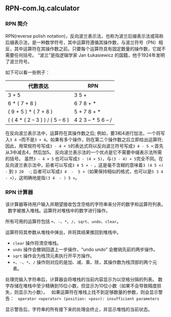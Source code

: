 
## RPN-com.lq.calculator

### RPN 简介

RPN(reverse polish notation)，反向波兰表示法，也称为波兰后缀表示法或简称后缀表示法，是一种数学符号，其中运算符遵循其操作数，与波兰符号（PN）相反，其中运算符在其操作数之前。只要每个运算符具有固定数量的操作数，它就不需要任何括号。 “波兰”是指逻辑学家 Jan Łukasiewicz 的国籍，他于1924年发明了波兰符号。

如下可以看一些例子：

| 代数表达                         | RPN               | 
| -- | -- |
| 3 + 5                           | 3 5 +             |
| 6 * ( 7 + 8 )                   | 6 7 8 + *         |
| ( 9 + 5 ) * ( 7 + 8 )           | 5 + 7 8 + *       |
| ( ( 4 * ( 2 – 3 ) ) / ( 5 – 6 ) | 4 2 3 – * 5 6 – / |


在反向波兰表示法中，运算符在其操作数之后; 例如，要3和4进行加法，一个将写入`3 4 +`而不是`3 + 4`。如果有多个操作，则在第二个操作数之后立即给出运算符; 因此，用常规符号写成`3 - 4 + 5`的表达式将以反向波兰符号写成`3 4 - 5 +`:首先从3中减去4，然后加5。 反向波兰表示法的一个优点是它不需要中缀表示法所需的括号。 虽然`3 - 4 × 5` 也可以写成`3 - (4 × 5)`，与`(3 - 4) × 5`完全不同。在反向波兰表示法中，前者可以写成`3 4 5 × -` ，这是毫不含糊的意味着`3 (4 5 ×) -` 到 `3 20  -`; 后者可以写成`3 4  -  5 ×`（如果保持相似的格式，也可以是`5 3 4  - ×`），这明确地是指`(3 4  - ) 5 ×`。

### RPN 计算器

该计算器等待用户输入并期望接收包含空格的字符串来分开的数字和运算符列表。
 
数字被推入堆栈。运算符对堆栈中的数字进行操作。

所有可用的运算符包括 `+`、`-`、`*`、`/`、`sqrt`、`undo`、`clear`。

运算符将其参数从堆栈中弹出，并将其结果推回到堆栈中。

- `clear` 操作将清空堆栈。
- `undo` 操作会撤销回退上一步操作，“undo undo” 会撤销先前的两步操作。
- `sqrt` 操作会为栈顶元素执行开平方操作。
- `+`、`-`、`*`、`/` 操作则对应的是加、减、乘、除，其操作数为栈顶部的两个元素。

处理完输入字符串后，计算器会将堆栈的当前内容显示为以空格分隔的列表。 数字存储在堆栈中至少精确到15位小数，但显示为10位小数（如果不会导致精度损失，则显示为小数）。
 
如果运算符在堆栈上找不到足够数量的参数，则会显示警告：
 
`operator <operator> (position: <pos>): insufficient parameters`

显示警告后，字符串的所有接下来的处理会终止，并显示堆栈的当前状态。
